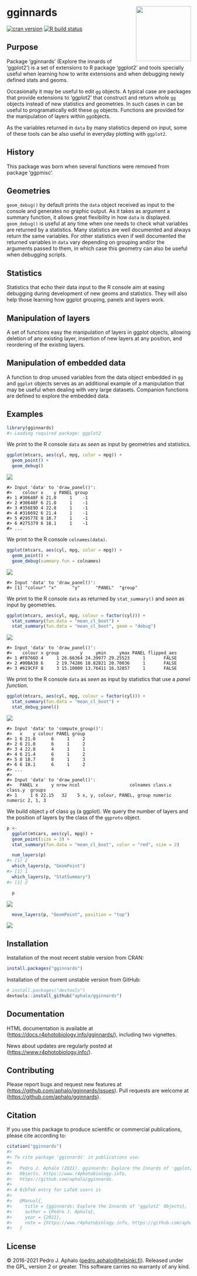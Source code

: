 
<!-- README.md is generated from README.Rmd. Please edit that file -->

# gginnards <img src="man/figures/logo-gginnards.png" align="right" width="150" />

[![cran
version](https://www.r-pkg.org/badges/version/gginnards)](https://cran.r-project.org/package=gginnards)
[![R build
status](https://github.com/aphalo/gginnards/workflows/R-CMD-check/badge.svg)](https://github.com/aphalo/gginnards/actions)

## Purpose

Package ‘gginnards’ (Explore the innards of ‘ggplot2’) is a set of
extensions to R package ‘ggplot2’ and tools specially useful when
learning how to write extensions and when debugging newly defined stats
and geoms.

Occasionally it may be useful to edit `gg` objects. A typical case are
packages that provide extensions to ‘ggplot2’ that construct and return
whole `gg` objects instead of new statistics and geometries. In such
cases in can be useful to programatically edit these `gg` objects.
Functions are provided for the manipulation of layers within
`gg`objects.

As the variables returned in `data` by many statistics depend on input,
some of these tools can be also useful in everyday plotting with
`ggplot2`.

## History

This package was born when several functions were removed from package
‘ggpmisc’.

## Geometries

`geom_debug()` by default prints the `data` object received as input to
the console and generates no graphic output. As it takes as argument a
summary function, it allows great flexibility in how `data` is
displayed. `geom_debug()` is useful at any time when one needs to check
what variables are returned by a statistics. Many statistics are well
documented and always return the same variables. For other statistics
even if well documented the returned variables in `data` vary depending
on grouping and/or the arguments passed to them, in which case this
geometry can also be useful when debugging scripts.

## Statistics

Statistics that echo their data input to the R console aim at easing
debugging during development of new geoms and statistics. They will also
help those learning how ggplot grouping, panels and layers work.

## Manipulation of layers

A set of functions easy the manipulation of layers in ggplot objects,
allowing deletion of any existing layer, insertion of new layers at any
position, and reordering of the existing layers.

## Manipulation of embedded data

A function to drop unused variables from the data object embedded in
`gg` and `ggplot` objects serves as an additional example of a
manipulation that may be useful when dealing with very large datasets.
Companion functions are defined to explore the embedded data.

## Examples

``` r
library(gginnards)
#> Loading required package: ggplot2
```

We print to the R console `data` as *seen* as input by geometries and
statistics.

``` r
ggplot(mtcars, aes(cyl, mpg, color = mpg)) +
  geom_point() +
  geom_debug()
```

![](man/figures/README-unnamed-chunk-2-1.png)<!-- -->

    #> Input 'data' to 'draw_panel()':
    #>    colour x    y PANEL group
    #> 1 #30648F 6 21.0     1    -1
    #> 2 #30648F 6 21.0     1    -1
    #> 3 #356E9D 4 22.8     1    -1
    #> 4 #316692 6 21.4     1    -1
    #> 5 #29577E 8 18.7     1    -1
    #> 6 #275379 6 18.1     1    -1
    #> ...

We print to the R console `colnames(data)`.

``` r
ggplot(mtcars, aes(cyl, mpg, color = mpg)) +
  geom_point() +
  geom_debug(summary.fun = colnames)
```

![](man/figures/README-unnamed-chunk-3-1.png)<!-- -->

    #> Input 'data' to 'draw_panel()':
    #> [1] "colour" "x"      "y"      "PANEL"  "group"

We print to the R console `data` as returned by `stat_summary()` and
*seen* as input by geometries.

``` r
ggplot(mtcars, aes(cyl, mpg, colour = factor(cyl))) +
  stat_summary(fun.data = "mean_cl_boot") +
  stat_summary(fun.data = "mean_cl_boot", geom = "debug")
```

![](man/figures/README-unnamed-chunk-4-1.png)<!-- -->

    #> Input 'data' to 'draw_panel()':
    #>    colour x group        y     ymin     ymax PANEL flipped_aes
    #> 1 #F8766D 4     1 26.66364 24.39977 29.25523     1       FALSE
    #> 2 #00BA38 6     2 19.74286 18.82821 20.70036     1       FALSE
    #> 3 #619CFF 8     3 15.10000 13.76411 16.32857     1       FALSE

We print to the R console `data` as *seen* as input by statistics that
use a *panel function*.

``` r
ggplot(mtcars, aes(cyl, mpg, colour = factor(cyl))) +
  stat_summary(fun.data = "mean_cl_boot") +
  stat_debug_panel()
```

![](man/figures/README-unnamed-chunk-5-1.png)<!-- -->

    #> Input 'data' to 'compute_group()':
    #>   x    y colour PANEL group
    #> 1 6 21.0      6     1     2
    #> 2 6 21.0      6     1     2
    #> 3 4 22.8      4     1     1
    #> 4 6 21.4      6     1     2
    #> 5 8 18.7      8     1     3
    #> 6 6 18.1      6     1     2
    #> ...
    #> 
    #> Input 'data' to 'draw_panel()':
    #>   PANEL x     y nrow ncol                   colnames class.x class.y  groups
    #> 1     1 6 22.15   32    5 x, y, colour, PANEL, group numeric numeric 2, 1, 3

We build object `p` of class `gg` (a ggplot). We query the number of
layers and the position of layers by the class of the `ggproto` object.

``` r
p <-
  ggplot(mtcars, aes(cyl, mpg)) +
  geom_point(size = 3) +
  stat_summary(fun.data = "mean_cl_boot", color = "red", size = 2)

  num_layers(p)
#> [1] 2
  which_layers(p, "GeomPoint")
#> [1] 1
  which_layers(p, "StatSummary")
#> [1] 2

  p
```

![](man/figures/README-unnamed-chunk-6-1.png)<!-- -->

``` r
  move_layers(p, "GeomPoint", position = "top")
```

![](man/figures/README-unnamed-chunk-6-2.png)<!-- -->

## Installation

Installation of the most recent stable version from CRAN:

``` r
install.packages("gginnards")
```

Installation of the current unstable version from GitHub:

``` r
# install.packages("devtools")
devtools::install_github("aphalo/gginnards")
```

## Documentation

HTML documentation is available at
(<https://docs.r4photobiology.info/gginnards/>), including two
vignettes.

News about updates are regularly posted at
(<https://www.r4photobiology.info/>).

## Contributing

Please report bugs and request new features at
(<https://github.com/aphalo/gginnards/issues>). Pull requests are
welcome at (<https://github.com/aphalo/gginnards>).

## Citation

If you use this package to produce scientific or commercial
publications, please cite according to:

``` r
citation("gginnards")
#> 
#> To cite package 'gginnards' in publications use:
#> 
#>   Pedro J. Aphalo (2021). gginnards: Explore the Innards of 'ggplot2'
#>   Objects. https://www.r4photobiology.info,
#>   https://github.com/aphalo/gginnards.
#> 
#> A BibTeX entry for LaTeX users is
#> 
#>   @Manual{,
#>     title = {gginnards: Explore the Innards of 'ggplot2' Objects},
#>     author = {Pedro J. Aphalo},
#>     year = {2021},
#>     note = {https://www.r4photobiology.info, https://github.com/aphalo/gginnards},
#>   }
```

## License

© 2016-2021 Pedro J. Aphalo (<pedro.aphalo@helsinki.fi>). Released under
the GPL, version 2 or greater. This software carries no warranty of any
kind.
